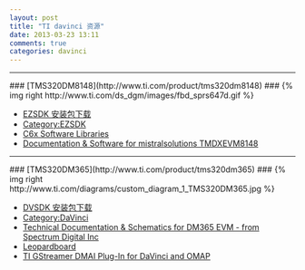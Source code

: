 ```yaml
---
layout: post
title: "TI davinci 资源"
date: 2013-03-23 13:11
comments: true
categories: davinci
---
```


<!---
################################################################################
-->
<hr />
### [TMS320DM8148](http://www.ti.com/product/tms320dm8148) ###
{% img right http://www.ti.com/ds_dgm/images/fbd_sprs647d.gif %}

*	[EZSDK 安装包下载](http://software-dl.ti.com/dsps/dsps_public_sw/ezsdk/latest/index_FDS.html)
*	[Category:EZSDK](http://processors.wiki.ti.com/index.php/Category:EZSDK)
*	[C6x Software Libraries](http://processors.wiki.ti.com/index.php?title=Software_libraries)
*	[Documentation & Software for mistralsolutions TMDXEVM8148](http://www.mistralsolutions.com/pes-support/support-downloads/tmdxevm8148.html?phpMyAdmin=01ab13889148490e8d23c7ff6925ee04)

<!---
################################################################################
-->
<hr />
### [TMS320DM365](http://www.ti.com/product/tms320dm365) ###
{% img right http://www.ti.com/diagrams/custom_diagram_1_TMS320DM365.jpg %}

*	[DVSDK 安装包下载](http://software-dl.ti.com/dsps/dsps_public_sw/sdo_sb/targetcontent/dvsdk/DVSDK_4_00/4_02_00_06/index_FDS.html)
*	[Category:DaVinci](http://processors.wiki.ti.com/index.php/Category:DaVinci)
*	[Technical Documentation & Schematics for DM365 EVM - from Spectrum Digital Inc](http://support.spectrumdigital.com/boards/evmdm365/revc/)
*	[Leopardboard](https://www.leopardimaging.com/Leopardboard.html)
*	[TI GStreamer DMAI Plug-In for DaVinci and OMAP](https://gstreamer.ti.com/gf/project/gstreamer_ti/)
